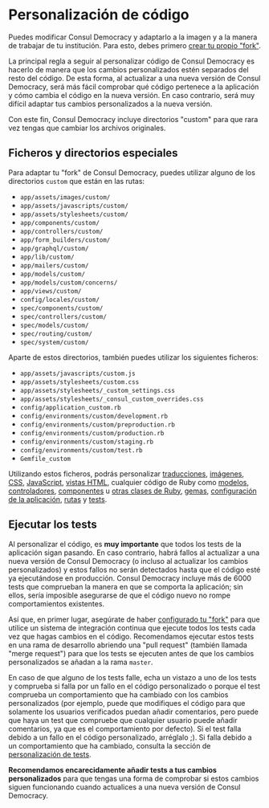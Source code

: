 # Personalización de código

Puedes modificar Consul Democracy y adaptarlo a la imagen y a la manera de trabajar de tu institución. Para esto, debes primero [crear tu propio "fork"](../getting_started/create.md).

La principal regla a seguir al personalizar código de Consul Democracy es hacerlo de manera que los cambios personalizados estén separados del resto del código. De esta forma, al actualizar a una nueva versión de Consul Democracy, será más fácil comprobar qué código pertenece a la aplicación y cómo cambia el código en la nueva versión. En caso contrario, será muy difícil adaptar tus cambios personalizados a la nueva versión.

Con este fin, Consul Democracy incluye directorios "custom" para que rara vez tengas que cambiar los archivos originales.

## Ficheros y directorios especiales

Para adaptar tu "fork" de Consul Democracy, puedes utilizar alguno de los directorios `custom` que están en las rutas:

* `app/assets/images/custom/`
* `app/assets/javascripts/custom/`
* `app/assets/stylesheets/custom/`
* `app/components/custom/`
* `app/controllers/custom/`
* `app/form_builders/custom/`
* `app/graphql/custom/`
* `app/lib/custom/`
* `app/mailers/custom/`
* `app/models/custom/`
* `app/models/custom/concerns/`
* `app/views/custom/`
* `config/locales/custom/`
* `spec/components/custom/`
* `spec/controllers/custom/`
* `spec/models/custom/`
* `spec/routing/custom/`
* `spec/system/custom/`

Aparte de estos directorios, también puedes utilizar los siguientes ficheros:

* `app/assets/javascripts/custom.js`
* `app/assets/stylesheets/custom.css`
* `app/assets/stylesheets/_custom_settings.css`
* `app/assets/stylesheets/_consul_custom_overrides.css`
* `config/application_custom.rb`
* `config/environments/custom/development.rb`
* `config/environments/custom/preproduction.rb`
* `config/environments/custom/production.rb`
* `config/environments/custom/staging.rb`
* `config/environments/custom/test.rb`
* `Gemfile_custom`

Utilizando estos ficheros, podrás personalizar [traducciones](translations.md), [imágenes](images.md), [CSS](css.md), [JavaScript](javascript.md), [vistas HTML](views.md), cualquier código de Ruby como [modelos](models.md), [controladores](controllers.md), [componentes](components.md) u [otras clases de Ruby](ruby.md), [gemas](gems.md), [configuración de la aplicación](application.md), [rutas](routes.md) y [tests](tests.md).

## Ejecutar los tests

Al personalizar el código, es **muy importante** que todos los tests de la aplicación sigan pasando. En caso contrario, habrá fallos al actualizar a una nueva versión de Consul Democracy (o incluso al actualizar los cambios personalizados) y estos fallos no serán detectados hasta que el código esté ya ejecutándose en producción. Consul Democracy incluye más de 6000 tests que comprueban la manera en que se comporta la aplicación; sin ellos, sería imposible asegurarse de que el código nuevo no rompe comportamientos existentes.

Así que, en primer lugar, asegúrate de haber [configurado tu "fork"](../getting_started/configuration.md) para que utilice un sistema de integración continua que ejecute todos los tests cada vez que hagas cambios en el código. Recomendamos ejecutar estos tests en una rama de desarrollo abriendo una "pull request" (también llamada "merge request") para que los tests se ejecuten antes de que los cambios personalizados se añadan a la rama `master`.

En caso de que alguno de los tests falle, echa un vistazo a uno de los tests y comprueba si falla por un fallo en el código personalizado o porque el test comprueba un comportamiento que ha cambiado con los cambios personalizados (por ejemplo, puede que modifiques el código para que solamente los usuarios verificados puedan añadir comentarios, pero puede que haya un test que compruebe que cualquier usuario puede añadir comentarios, ya que es el comportamiento por defecto). Si el test falla debido a un fallo en el código personalizado, arréglalo ;). Si falla debido a un comportamiento que ha cambiado, consulta la sección de [personalización de tests](tests.md).

**Recomendamos encarecidamente añadir tests a tus cambios personalizados** para que tengas una forma de comprobar si estos cambios siguen funcionando cuando actualices a una nueva versión de Consul Democracy.
